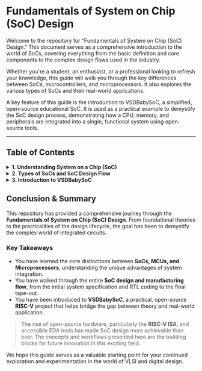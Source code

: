 # Fundamentals of System on Chip (SoC) Design
Welcome to the repository for "Fundamentals of System on Chip (SoC) Design." This document serves as a comprehensive introduction to the world of SoCs, covering everything from the basic definition and core components to the complex design flows used in the industry.

Whether you're a student, an enthusiast, or a professional looking to refresh your knowledge, this guide will walk you through the key differences between SoCs, microcontrollers, and microprocessors. It also explores the various types of SoCs and their real-world applications.

A key feature of this guide is the introduction to VSDBabySoC, a simplified, open-source educational SoC. It is used as a practical example to demystify the SoC design process, demonstrating how a CPU, memory, and peripherals are integrated into a single, functional system using open-source tools.

---
## Table of Contents
<details>
<summary><strong>
   1. Understanding System on a Chip (SoC)</strong></summary>

A **System on Chip (SoC)** is a single integrated circuit (IC) that combines multiple system components into one chip. It provides the computational power of a traditional computer or embedded system in a compact, power-efficient, and scalable form.

Unlike a **microprocessor** that only contains the CPU, or a **microcontroller (MCU)** that combines CPU with some fixed peripherals and memory, an SoC integrates:

-   **CPU (Central Processing Unit)** – General-purpose processing
-   **GPU (Graphics Processing Unit)** – Rendering and graphics acceleration
-   **NPU / AI Accelerator** – For machine learning and neural networks
-   **Memory blocks** – SRAM, DRAM controllers, ROM, Cache
-   **Communication interfaces** – USB, UART, I2C, SPI, PCIe, Ethernet
-   **Multimedia components** – Audio/Video codecs, ISP (Image Signal Processor)
-   **Security modules** – Cryptographic engines, secure boot
-   **Power management** – PMIC, DVFS (Dynamic Voltage and Frequency Scaling)

### Why SoC instead of MCU or Microprocessor?

-   **Integration**: More components in one chip = less PCB space
-   **Performance**: Faster communication due to proximity of components
-   **Flexibility**: Can work with multiple types of RAM/ROM and peripherals
-   **Power Efficiency**: Optimized for high performance per watt
-   **Cost**: Economical at scale, especially for mass-market products

---

### Key Differences: SoC vs Microcontroller vs Microprocessor

| Feature                  | SoC                                     | Microcontroller (MCU)                  | Microprocessor (CPU only)           |
| ------------------------ | --------------------------------------- | -------------------------------------- | ----------------------------------- |
| **Integration** | CPU + GPU + NPU + Peripherals + Memory  | CPU + limited peripherals + small memory | CPU core only                       |
| **Flexibility** | High, supports multiple external components | Low, fixed peripherals                 | Needs external components           |
| **Performance** | High (multi-core, accelerators)         | Low/Moderate                           | Moderate                            |
| **Applications** | Smartphones, Laptops, Cars              | IoT devices, appliances                | PCs, servers (with chipset support) |
| **Efficiency** | High (optimized per application)        | Moderate                               | Lower (depends on external chips)   |

---

### Real-World Applications of SoC

-   **Consumer Electronics:** Smartphones, Smart TVs, Tablets, Smartwatches
-   **Automotive:** Advanced Driver Assistance Systems (ADAS), Infotainment systems
-   **Industrial IoT:** Smart sensors, predictive maintenance devices
-   **Healthcare:** Wearables, medical imaging processors
-   **High-performance computing:** Apple M-series, Nvidia Orin

*Example:* Qualcomm **Snapdragon 8 Gen 5** integrates CPU, GPU, AI Engine, and 5G Modem in one SoC for flagship smartphones.

---

</details>

<details>
<summary><strong>2. Types of SoCs and SoC Design Flow</strong></summary>

SoCs can be classified based on their target application:
SoCs can be classified based on their **target application**:

| Type of SoC              | Description | Examples |
|--------------------------|-------------|----------|
| **Mobile SoC**           | Optimized for smartphones & tablets. Balance of power and efficiency. | Snapdragon 8 Gen, Apple A17 Pro |
| **Automotive SoC**       | Designed for autonomous driving, ADAS, infotainment, safety-critical apps. | Nvidia DRIVE, Renesas R-Car |
| **IoT SoC**              | Ultra-low-power chips for connectivity and sensors. | Espressif ESP32, Nordic nRF52840 |
| **AI/ML SoC**            | AI accelerators, NPUs, and ML cores for inference and training. | Google TPU, Habana Gaudi |
| **General-purpose SoC**  | Balanced CPU+GPU for laptops and desktops. | Apple M2, AMD Ryzen SoC |
| **Networking SoC**       | Handles routers, switches, 5G base stations. | Broadcom BCM series, Qualcomm X-series |

---

### SoC Design & Manufacturing Flow

The design and fabrication of an SoC follow a **systematic process** from specification to silicon tapeout.  

#### Flowchart: SoC Design & Manufacturing Process

```mermaid
graph TD;
    A[System Specification] --> B[Architecture Design];
    B --> C[IP Selection & Integration];
    C --> D[RTL Design HDL Coding];
    D --> E[Functional Verification];
    E --> F[Logic Synthesis];
    F --> G[Design for Test Insertion];
    G --> H[Place & Route Physical Design];
    H --> I[Timing Analysis & Verification];
    I --> J[Signoff Checks Power, IR-drop, EM, LVS/DRC];
    J --> K[Tape-out];
    K --> L[Fabrication Wafer Processing];
    L --> M[Packaging & Testing];
    M --> N[Mass Production & Deployment];
```
### Explanation of Each Step

1. System Specification

- Define target application, performance goals, power limits, and cost.

- Example: Smartphone SoC → needs CPU+GPU+5G modem under <5W power.

2. Architecture Design

- Decide CPU type (ARM, RISC-V, x86), memory hierarchy, bus system, cache levels.

3. IP Selection & Integration

- Choose IP blocks (CPU core, GPU, DSP, peripherals).

- Some IPs are licensed (ARM), some custom, some open-source (RISC-V).

4. RTL Design

- Use Verilog/VHDL to describe functionality of blocks.

- Example: RTL for memory controller, UART, ALU.

5. Functional Verification

- Ensure RTL meets design intent using simulation, testbenches, and formal verification.

6. Logic Synthesis

- Convert RTL → Gate-level netlist using standard cell libraries.

7. DFT (Design for Test)

- Insert scan chains, Built-in-Self-Test (BIST) logic to check chip after fabrication.

8. Place & Route (Physical Design)

- Map gates on silicon floorplan.

- Route interconnections ensuring performance & minimal congestion.

9. Timing Analysis & Verification

- Check setup/hold times, remove timing violations, run power analysis.

10. Signoff Checks

- LVS (Layout vs Schematic), DRC (Design Rule Check), IR-drop, Electromigration.

11. Tape-out

- Final layout GDSII sent to foundry.

12. Fabrication

- Foundry manufactures chip on silicon wafer using lithography.

13. Packaging & Testing

- Chip is cut, packaged, and electrically tested.

14. Mass Production

- Chips are manufactured in high volume and integrated into systems.

</details>

<details>
<summary><strong>3. Introduction to VSDBabySoC</strong></summary>

The **VSDBabySoC** is a simplified, open-source educational System on Chip (SoC) project created to help students and enthusiasts understand the **fundamentals of SoC design**. Unlike commercial SoCs that are highly complex and closed-source, VSDBabySoC is designed for **learning, experimentation, and research**.  

It is built using a **RISC-V based processor core** and a few basic peripherals, keeping the design minimal while still demonstrating the **core concepts of integration, verification, and SoC bring-up**.

---

### 3.1 Objectives of VSDBabySoC
- Provide a **hands-on approach** to SoC design for beginners.
- Demonstrate the **integration of CPU, memory, and I/O** into a single system.
- Use **open-source EDA tools** (e.g., Yosys, OpenLane, Verilator) to show complete SoC design flow.
- Encourage understanding of **RISC-V ISA**, which is open and extensible.
- Show the **educational pathway** from RTL design to final SoC implementation.

---

### 3.2 Features of VSDBabySoC
- **CPU Core:** Single RISC-V core (simple and open-source).
- **Memory:** Basic SRAM model for program/data storage.
- **Peripherals:**
  - UART for serial communication
  - GPIO for basic input/output operations
- **Design Environment:** Developed entirely using open-source tools.
- **Target Use Case:** Learning SoC design fundamentals, not commercial deployment.

---

### 3.3 Block Diagram of VSDBabySoC

The VSDBabySoC follows a minimal architecture where a **RISC-V CPU core** communicates with memory and peripherals through a simple interconnect.  
The main components are:

- **CPU (RISC-V core):** Executes instructions and controls the flow of data.  
- **Memory (SRAM):** Stores instructions and data for the CPU.  
- **UART (Universal Asynchronous Receiver/Transmitter):** Provides serial communication with external devices.  
- **GPIO (General Purpose Input/Output):** Allows basic input and output control.  

---

#### Block Diagram (ASCII Representation)
``` 
+--------------------------------------------------+
|                   VSDBabySoC                     |
|                                                  |
|   +-----------------+                            |
|   |   RISC-V CPU    |                            |
|   +--------+--------+                            |
|            |                                     |
|   +--------v--------+     +-------------------+  |
|   |     Memory      |     |        UART       |  |
|   |     (SRAM)      |     | Serial Interface  |  |
|   +-----------------+     +-------------------+  |
|            |                                     |
|   +--------v--------+                            |
|   |      GPIO       |  Input/Output Control      |
|   +-----------------+                            |
|                                                  |
+--------------------------------------------------+
``` 
---

### 3.4 Comparison: VSDBabySoC vs Commercial SoCs

| Feature              | VSDBabySoC | Commercial Mobile SoC |
|----------------------|------------|------------------------|
| **CPU**              | Single RISC-V core | Multi-core ARM Cortex-X/A |
| **GPU**              | None | Integrated Adreno/Apple GPU |
| **Memory**           | Simple SRAM | DDR/LPDDR, Cache, Flash |
| **Interfaces**       | UART, GPIO | USB, PCIe, WiFi, 5G, HDMI |
| **Power Management** | Minimal | Advanced PMIC, DVFS |
| **Design Tools**     | Open-source (Yosys, OpenLane) | Proprietary (Synopsys, Cadence, Mentor) |
| **Use Case**         | Education & Research | Smartphones, Laptops |

---

### 3.5 Complexity vs Application Graph

The complexity of an SoC depends on its **target application domain**.  
VSDBabySoC sits at the lower end (educational/research), while AI/Automotive SoCs are at the higher end.

---

#### Table Representation

| Application Domain | Example SoC               | Complexity Level |
|--------------------|---------------------------|------------------|
| **VSDBabySoC**     | Educational RISC-V SoC    | Very Low         |
| **IoT SoC**        | Espressif ESP32, nRF52    | Low/Medium       |
| **Mobile SoC**     | Snapdragon 8 Gen, Apple A17 | High           |
| **Automotive SoC** | Nvidia DRIVE, Renesas R-Car | Very High       |
| **AI/ML SoC**      | Google TPU, Habana Gaudi  | Extreme          |

---
#### Mermaid Chart Representation

```mermaid
graph LR
    A[VSDBabySoC] --> B[IoT SoC]
    B --> C[Mobile SoC]
    C --> D[Automotive SoC]
    D --> E[AI/ML SoC]

    style A fill:#9ff,stroke:#333,stroke-width:1px
    style E fill:#f99,stroke:#333,stroke-width:1px
```


</details>

## Conclusion & Summary

This repository has provided a comprehensive journey through the **Fundamentals of System on Chip (SoC) Design**. From foundational theories to the practicalities of the design lifecycle, the goal has been to demystify the complex world of integrated circuits.

### Key Takeaways

* You have learned the core distinctions between **SoCs, MCUs, and Microprocessors**, understanding the unique advantages of system integration.
* You have walked through the entire **SoC design and manufacturing flow**, from the initial system specification and RTL coding to the final tape-out.
* You have been introduced to **VSDBabySoC**, a practical, open-source **RISC-V** project that helps bridge the gap between theory and real-world application.

> The rise of open-source hardware, particularly the **RISC-V ISA**, and accessible EDA tools has made SoC design more achievable than ever. The concepts and workflows presented here are the building blocks for future innovation in this exciting field.

We hope this guide serves as a valuable starting point for your continued exploration and experimentation in the world of VLSI and digital design.












